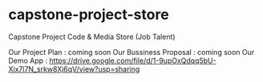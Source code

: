 # capstone-project-store
Capstone Project
Code & Media Store (Job Talent)


Our Project Plan : coming soon
Our Bussiness Proposal : coming soon
Our Demo App : https://drive.google.com/file/d/1-9upOxQdqq5bU-Xix7l7N_srkw8Xj6qV/view?usp=sharing 

